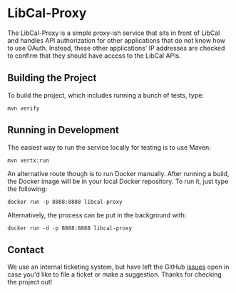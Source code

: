 # LibCal-Proxy

The LibCal-Proxy is a simple proxy-ish service that sits in front of LibCal and handles API authorization for other applications that do not know how to use OAuth. Instead, these other applications' IP addresses are checked to confirm that they should have access to the LibCal APIs.

## Building the Project

To build the project, which includes running a bunch of tests, type:

    mvn verify

## Running in Development

The easiest way to run the service locally for testing is to use Maven:

    mvn vertx:run

An alternative route though is to run Docker manually. After running a build, the Docker image will be in your local
Docker repository. To run it, just type the following:

    docker run -p 8888:8888 libcal-proxy

Alternatively, the process can be put in the background with:

    docker run -d -p 8888:8888 libcal-proxy

## Contact

We use an internal ticketing system, but have left the GitHub [issues](https://github.com/UCLALibrary/fester/issues)
open in case you'd like to file a ticket or make a suggestion. Thanks for checking the project out!

